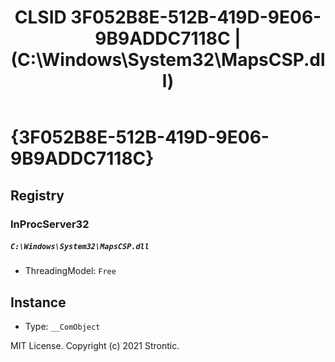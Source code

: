 ﻿---
title: "CLSID 3F052B8E-512B-419D-9E06-9B9ADDC7118C | (C:\\Windows\\System32\\MapsCSP.dll)"
excerpt: What is COM-Object CLSID 3F052B8E-512B-419D-9E06-9B9ADDC7118C?
---

# {3F052B8E-512B-419D-9E06-9B9ADDC7118C}


## Registry


### InProcServer32

##### `C:\Windows\System32\MapsCSP.dll`
* ThreadingModel: `Free`

## Instance

* Type: `__ComObject`

MIT License. Copyright (c) 2021 Strontic.


